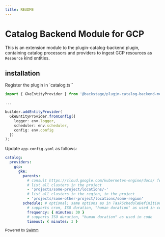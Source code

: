 ```yaml
---
title: README
---
```

# Catalog Backend Module for GCP

This is an extension module to the plugin-catalog-backend plugin, containing catalog processors and providers to ingest GCP resources as `Resource` kind entities.

## installation

Register the plugin in \`catalog.ts\`\`

```typescript
import { GkeEntityProvider } from '@backstage/plugin-catalog-backend-module-gcp';

...

builder.addEntityProvider(
  GkeEntityProvider.fromConfig({
    logger: env.logger,
    scheduler: env.scheduler,
    config: env.config
  })
);
```

Update `app-config.yaml` as follows:

```yaml
catalog:
  providers:
    gcp:
      gke:
        parents:
          # consult https://cloud.google.com/kubernetes-engine/docs/ for valid values
          # list all clusters in the project
          - 'projects/some-project/locations/-'
          # list all clusters in the region, in the project
          - 'projects/some-other-project/locations/some-region'
        schedule: # optional; same options as in TaskScheduleDefinition
          # supports cron, ISO duration, "human duration" as used in code
          frequency: { minutes: 30 }
          # supports ISO duration, "human duration" as used in code
          timeout: { minutes: 3 }
```

<SwmMeta version="3.0.0"><sup>Powered by [Swimm](https://app.swimm.io/)</sup></SwmMeta>
